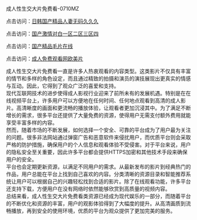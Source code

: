 成人性生交大片免费看-0710MZ

点击访问：<a href="https://heiliaowzu4ur.pages.dev">日韩国产精品人妻无码久久久</a>

点击访问：<a href="https://heiliaooxqkkct.pages.dev">国产激情对白一区二区三区四</a>

点击访问：<a href="https://heiliaowt0d7p.pages.dev">国产精品毛片在线</a>

点击访问：<a href="https://heiliaoll4qsx.pages.dev">成人免费观看网欧美片</a>

成人性生交大片免费看一直是许多人热衷观看的内容类型。这类影片不仅具有丰富的情节和多样的角色设定，而且通过精致的拍摄和演员的演技展现出更真实的情感与互动。因此，它得到了观众广泛的喜爱和支持。  
现代互联网技术的进步使得成人影视行业迎来了前所未有的发展机遇。特别是在在线视频平台上，许多用户可以方便地在任何时间、任何地点观看到高清的成人影片。高清晰度的画面和更流畅的播放体验，让观看者更加沉浸其中。为了满足不断增长的需求，很多平台还提供了大量免费的资源，使得用户无需支付额外费用就能享受丰富多样的内容。  
然而，随着市场的不断发展，如何选择一个安全、可靠的平台成为了用户最为关注的问题。很多非法网站通过弹窗广告和恶意软件来侵扰用户，而优质平台则会采取严格的防护措施，确保用户的个人信息和观看体验不受侵害。对于平台来说，用户的隐私安全至关重要，因此许多平台都会提供HTTPS加密和其他技术手段来确保用户的安全。  
平台也会定期更新资源，以满足不同用户的需求。从最新发布的影片到经典热门的作品，用户总能在平台上找到自己喜欢的内容。分类清晰的资源目录和智能推荐系统让用户可以根据自己的兴趣轻松找到合适的影片。除了在线观看功能，许多平台还支持下载，方便用户在没有网络时依然能够欣赏到高质量的视频内容。  
总结来看，成人性生交大片免费看类资源已经成为现代娱乐的一部分，而随着平台的不断优化和资源的丰富，用户的观影体验得到了大幅度的提升。从高清画质到流畅播放，再到安全的使用环境，优质的平台为观众提供了更加完美的服务。

<span style="display:none;">[Canonical link](https://github.com/aiy456547/ribenaa645406 )</span>
